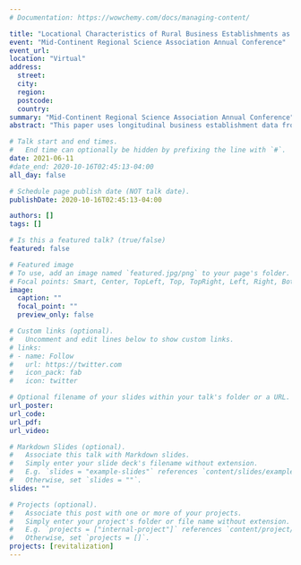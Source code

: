 ```yaml
---
# Documentation: https://wowchemy.com/docs/managing-content/

title: "Locational Characteristics of Rural Business Establishments as Predictors of Long-Term Economic Resilience"
event: "Mid-Continent Regional Science Association Annual Conference"
event_url:
location: "Virtual"
address:
  street:
  city:
  region:
  postcode:
  country:
summary: "Mid-Continent Regional Science Association Annual Conference"
abstract: "This paper uses longitudinal business establishment data from rural counties in the US Midwest to examine the role of locational assets as determinants of firms’ ability to survive economic shocks. I use a proportional hazards model to estimate the likelihood of survival associated with a business establishment’s proximity to features of the built environment. I find that two specific locational assets—proximity to a central business district and proximity to a limited access highway—are closely associated with a reduced likelihood of failure (going out of business) in the years following the Great Recession. The hazard model was repeated using a series of regression sub-samples, each generated according to establishment size or industry sector. The sub-sample regressions provide a clearer picture of the role played by the built environment as a locational determinant of business survival: smaller establishments benefit from higher survival odds when located in close proximity to a downtown district, while larger businesses—especially those in the manufacturing sector—benefited instead from being located in close proximity to interstate highway ramps."

# Talk start and end times.
#   End time can optionally be hidden by prefixing the line with `#`.
date: 2021-06-11
#date_end: 2020-10-16T02:45:13-04:00
all_day: false

# Schedule page publish date (NOT talk date).
publishDate: 2020-10-16T02:45:13-04:00

authors: []
tags: []

# Is this a featured talk? (true/false)
featured: false

# Featured image
# To use, add an image named `featured.jpg/png` to your page's folder.
# Focal points: Smart, Center, TopLeft, Top, TopRight, Left, Right, BottomLeft, Bottom, BottomRight.
image:
  caption: ""
  focal_point: ""
  preview_only: false

# Custom links (optional).
#   Uncomment and edit lines below to show custom links.
# links:
# - name: Follow
#   url: https://twitter.com
#   icon_pack: fab
#   icon: twitter

# Optional filename of your slides within your talk's folder or a URL.
url_poster:
url_code:
url_pdf:
url_video:

# Markdown Slides (optional).
#   Associate this talk with Markdown slides.
#   Simply enter your slide deck's filename without extension.
#   E.g. `slides = "example-slides"` references `content/slides/example-slides.md`.
#   Otherwise, set `slides = ""`.
slides: ""

# Projects (optional).
#   Associate this post with one or more of your projects.
#   Simply enter your project's folder or file name without extension.
#   E.g. `projects = ["internal-project"]` references `content/project/deep-learning/index.md`.
#   Otherwise, set `projects = []`.
projects: [revitalization]
---
```

